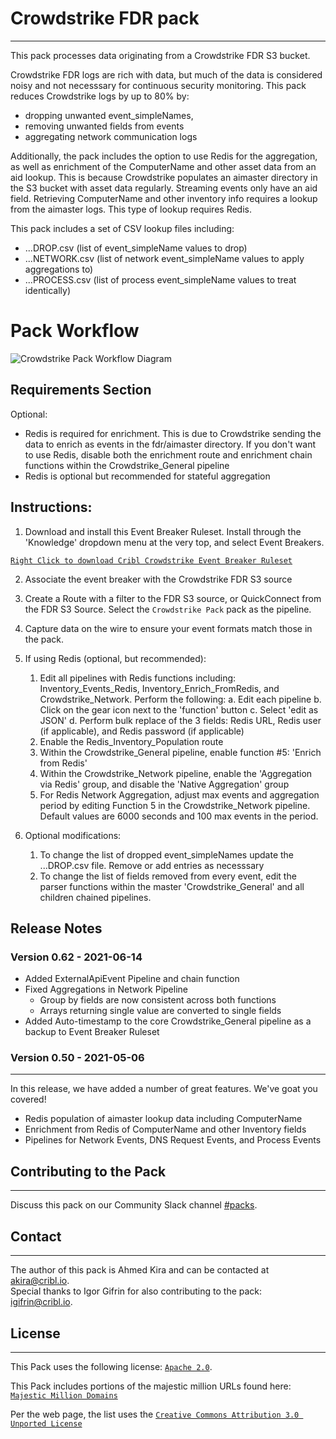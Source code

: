 # Crowdstrike FDR pack
----

This pack processes data originating from a Crowdstrike FDR S3 bucket.

Crowdstrike FDR logs are rich with data, but much of the data is considered noisy and not necesssary for continuous security monitoring. This pack reduces Crowdstrike logs by up to 80% by:
- dropping unwanted event_simpleNames, 
- removing unwanted fields from events 
- aggregating network communication logs 

Additionally, the pack includes the option to use Redis for the aggregation, as well as enrichment of the ComputerName and other asset data from an aid lookup. This is because Crowdstrike populates an aimaster directory in the S3 bucket with asset data regularly. Streaming events only have an aid field. Retrieving ComputerName and other inventory info requires a lookup from the aimaster logs. This type of lookup requires Redis. 

This pack includes a set of CSV lookup files including:
- ...DROP.csv (list of event_simpleName values to drop)
- ...NETWORK.csv (list of network event_simpleName values to apply aggregations to)
- ...PROCESS.csv (list of process event_simpleName values to treat identically)

# Pack Workflow
![Crowdstrike Pack Workflow Diagram](https://drive.google.com/uc?id=1G8Z31Txft8GSv854nfe0ZpooJ3i7K8hl)

## Requirements Section

Optional:
- Redis is required for enrichment. This is due to Crowdstrike sending the data to enrich as events in the fdr/aimaster directory. If you don't want to use Redis, disable both the enrichment route and enrichment chain functions within the Crowdstrike_General pipeline
- Redis is optional but recommended for stateful aggregation


## Instructions:
1. Download and install this Event Breaker Ruleset. Install through the 'Knowledge' dropdown menu at the very top, and select Event Breakers.

[`Right Click to download Cribl Crowdstrike Event Breaker Ruleset`](https://drive.google.com/uc?id=1GoVKO8y_9AlbFXalvsNqF6per96hUDQ3)

2. Associate the event breaker with the Crowdstrike FDR S3 source

3. Create a Route with a filter to the FDR S3 source, or QuickConnect from the FDR S3 Source. Select the `Crowdstrike Pack` pack as the pipeline.

4. Capture data on the wire to ensure your event formats match those in the pack. 

5. If using Redis (optional, but recommended):
    1. Edit all pipelines with Redis functions including: Inventory_Events_Redis, Inventory_Enrich_FromRedis, and Crowdstrike_Network. Perform the following:
        a. Edit each pipeline
        b. Click on the gear icon next to the 'function' button
        c. Select 'edit as JSON'
        d. Perform bulk replace of the 3 fields: Redis URL, Redis user (if applicable), and Redis password (if applicable)
    2. Enable the Redis_Inventory_Population route
    2. Within the Crowdstrike_General pipeline, enable function #5: 'Enrich from Redis'
    3. Within the Crowdstrike_Network pipeline, enable the 'Aggregation via Redis' group, and disable the 'Native Aggregation' group
    4. For Redis Network Aggregation, adjust max events and aggregation period by editing Function 5 in the Crowdstrike_Network pipeline. Default values are 6000 seconds and 100 max events in the period.

6. Optional modifications:
    1. To change the list of dropped event_simpleNames update the ...DROP.csv file. Remove or add entries as necesssary
    2. To change the list of fields removed from every event, edit the parser functions within the master 'Crowdstrike_General' and all children chained pipelines.

## Release Notes

### Version 0.62 - 2021-06-14
- Added ExternalApiEvent Pipeline and chain function
- Fixed Aggregations in Network Pipeline
    - Group by fields are now consistent across both functions
    - Arrays returning single value are converted to single fields
- Added Auto-timestamp to the core Crowdstrike_General pipeline as a backup to Event Breaker Ruleset

### Version 0.50 - 2021-05-06
---
In this release, we have added a number of great features. We've goat you covered!
- Redis population of aimaster lookup data including ComputerName
- Enrichment from Redis of ComputerName and other Inventory fields
- Pipelines for Network Events, DNS Request Events, and Process Events

## Contributing to the Pack
---
Discuss this pack on our Community Slack channel [#packs](https://cribl-community.slack.com/archives/C021UP7ETM3).

## Contact
---
The author of this pack is Ahmed Kira and can be contacted at <akira@cribl.io>.  
Special thanks to Igor Gifrin for also contributing to the pack: <igifrin@cribl.io>.

## License
---
This Pack uses the following license: [`Apache 2.0`](https://github.com/criblio/appscope/blob/master/LICENSE).

This Pack includes portions of the majestic million URLs found here: [`Majestic Million Domains`](https://majestic.com/reports/majestic-million?majesticMillionType=2&tld=&oq=)

Per the web page, the list uses the [`Creative Commons Attribution 3.0 Unported License`](https://creativecommons.org/licenses/by/3.0/)


